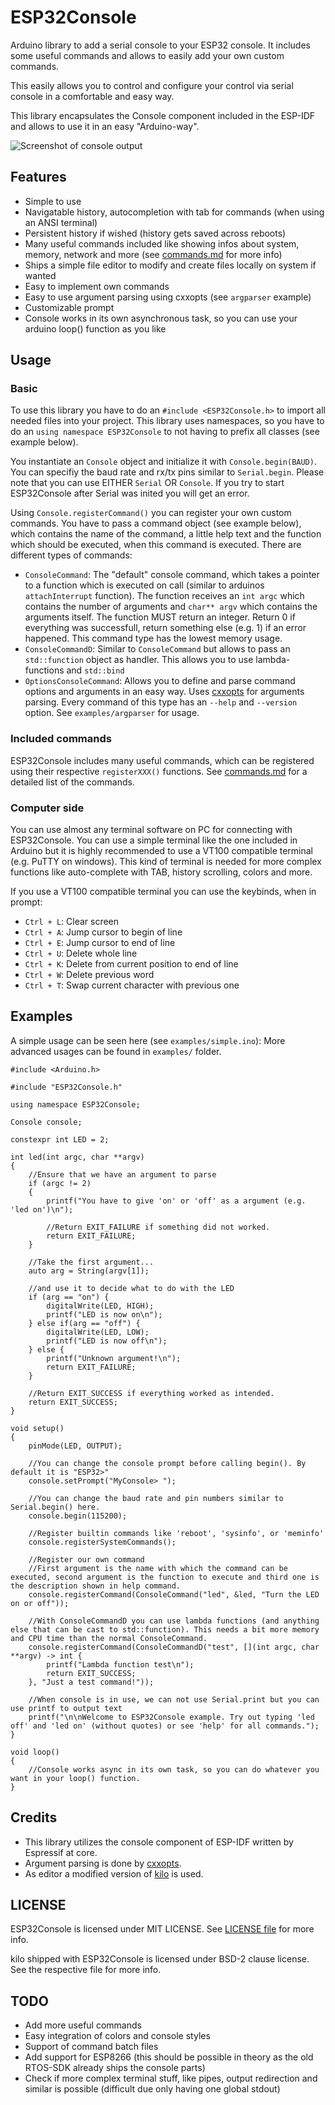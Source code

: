 # ESP32Console

Arduino library to add a serial console to your ESP32 console. It includes some useful commands and allows to easily add your own custom commands.

This easily allows you to control and configure your control via serial console in a comfortable and easy way.

This library encapsulates the Console component included in the ESP-IDF and allows to use it in an easy "Arduino-way".

![Screenshot of console output](extras/screenshot.png)

## Features
* Simple to use
* Navigatable history, autocompletion with tab for commands (when using an ANSI terminal)
* Persistent history if wished (history gets saved across reboots)
* Many useful commands included like showing infos about system, memory, network and more (see [commands.md](commands.md) for more info)
* Ships a simple file editor to modify and create files locally on system if wanted
* Easy to implement own commands
* Easy to use argument parsing using cxxopts (see `argparser` example)
* Customizable prompt
* Console works in its own asynchronous task, so you can use your arduino loop() function as you like

## Usage

### Basic

To use this library you have to do an `#include <ESP32Console.h>` to import all needed files into your project. This library uses namespaces, so you have to do an `using namespace ESP32Console` to not having to prefix all classes (see example below).

You instantiate an `Console` object and initialize it with `Console.begin(BAUD)`. You can specifiy the baud rate and rx/tx pins similar to `Serial.begin`. Please note that you can use EITHER `Serial` OR `Console`. If you try to start ESP32Console after Serial was inited you will get an error.

Using `Console.registerCommand()` you can register your own custom commands. You have to pass a command object (see example below), which contains the name of the command, a little help text and the function which should be executed, when this command is executed. There are different types of commands:
* `ConsoleCommand`: The "default" console command, which takes a pointer to a function which is executed on call (similar to arduinos `attachInterrupt` function). The function receives an `int argc` which contains the number of arguments and `char** argv` which contains the arguments itself. The function MUST return an integer. Return 0 if everything was successfull, return something else (e.g. 1) if an error happened. This command type has the lowest memory usage.
* `ConsoleCommandD`: Similar to `ConsoleCommand` but allows to pass an `std::function` object as handler. This allows you to use lambda-functions and `std::bind`
* `OptionsConsoleCommand`: Allows you to define and parse command options and arguments in an easy way. Uses [cxxopts](https://github.com/jarro2783/cxxopts) for arguments parsing. Every command of this type has an `--help` and `--version` option. See `examples/argparser` for usage.

### Included commands
ESP32Console includes many useful commands, which can be registered using their respective `registerXXX()` functions. See [commands.md](commands.md) for a detailed list of the commands.

### Computer side
You can use almost any terminal software on PC for connecting with ESP32Console. You can use a simple terminal like the one included in Arduino but it is highly recommended to use a VT100 compatible terminal (e.g. PuTTY on windows).
This kind of terminal is needed for more complex functions like auto-complete with TAB, history scrolling, colors and more.

If you use a VT100 compatible terminal you can use the keybinds, when in prompt:
* `Ctrl + L`: Clear screen
* `Ctrl + A`: Jump cursor to begin of line
* `Ctrl + E`: Jump cursor to end of line
* `Ctrl + U`: Delete whole line
* `Ctrl + K`: Delete from current position to end of line
* `Ctrl + W`: Delete previous word
* `Ctrl + T`: Swap current character with previous one

## Examples
A simple usage can be seen here (see `examples/simple.ino`):
More advanced usages can be found in `examples/` folder.

```
#include <Arduino.h>

#include "ESP32Console.h"

using namespace ESP32Console;

Console console;

constexpr int LED = 2;

int led(int argc, char **argv)
{
    //Ensure that we have an argument to parse
    if (argc != 2)
    {
        printf("You have to give 'on' or 'off' as a argument (e.g. 'led on')\n");
        
        //Return EXIT_FAILURE if something did not worked.
        return EXIT_FAILURE;
    }
    
    //Take the first argument...
    auto arg = String(argv[1]);

    //and use it to decide what to do with the LED
    if (arg == "on") {
        digitalWrite(LED, HIGH);
        printf("LED is now on\n");
    } else if(arg == "off") {
        digitalWrite(LED, LOW);
        printf("LED is now off\n");
    } else {
        printf("Unknown argument!\n");
        return EXIT_FAILURE;
    }
    
    //Return EXIT_SUCCESS if everything worked as intended.
    return EXIT_SUCCESS;
}

void setup()
{
    pinMode(LED, OUTPUT);

    //You can change the console prompt before calling begin(). By default it is "ESP32>"
    console.setPrompt("MyConsole> ");

    //You can change the baud rate and pin numbers similar to Serial.begin() here.
    console.begin(115200);

    //Register builtin commands like 'reboot', 'sysinfo', or 'meminfo'
    console.registerSystemCommands();

    //Register our own command
    //First argument is the name with which the command can be executed, second argument is the function to execute and third one is the description shown in help command.
    console.registerCommand(ConsoleCommand("led", &led, "Turn the LED on or off"));

    //With ConsoleCommandD you can use lambda functions (and anything else that can be cast to std::function). This needs a bit more memory and CPU time than the normal ConsoleCommand.
    console.registerCommand(ConsoleCommandD("test", [](int argc, char **argv) -> int {
        printf("Lambda function test\n");
        return EXIT_SUCCESS;
    }, "Just a test command!"));

    //When console is in use, we can not use Serial.print but you can use printf to output text
    printf("\n\nWelcome to ESP32Console example. Try out typing 'led off' and 'led on' (without quotes) or see 'help' for all commands.");
}

void loop()
{
    //Console works async in its own task, so you can do whatever you want in your loop() function.
}
```

## Credits
* This library utilizes the console component of ESP-IDF written by Espressif at core.
* Argument parsing is done by [cxxopts](https://github.com/jarro2783/cxxopts).
* As editor a modified version of [kilo](https://github.com/antirez/kilo) is used.

## LICENSE
ESP32Console is licensed under MIT LICENSE. See [LICENSE file](LICENSE) for more info.

kilo shipped with ESP32Console is licensed under BSD-2 clause license. See the respective file for more info. 

## TODO
* Add more useful commands
* Easy integration of colors and console styles
* Support of command batch files
* Add support for ESP8266 (this should be possible in theory as the old RTOS-SDK already ships the console parts)
* Check if more complex terminal stuff, like pipes, output redirection and similar is possible (difficult due only having one global stdout)